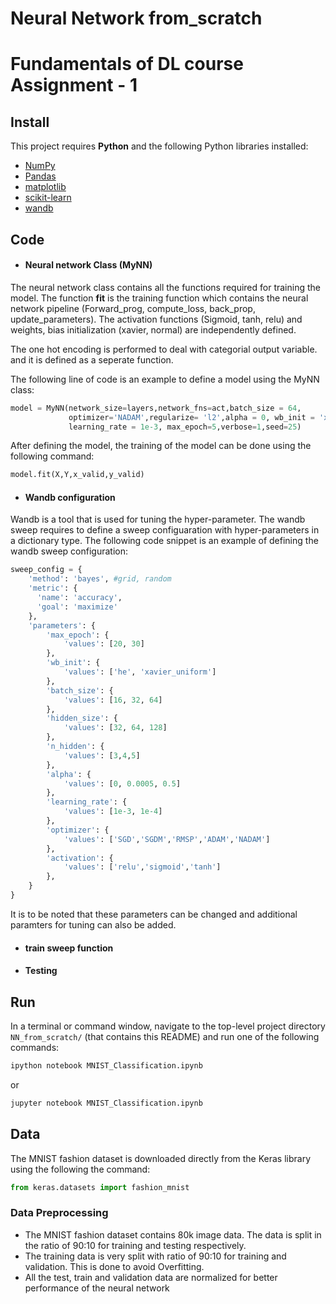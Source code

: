 # Neural Network from_scratch
# Fundamentals of DL course Assignment - 1 


## Install

This project requires **Python** and the following Python libraries installed:

- [NumPy](http://www.numpy.org/)
- [Pandas](http://pandas.pydata.org/)
- [matplotlib](http://matplotlib.org/)
- [scikit-learn](http://scikit-learn.org/stable/)
- [wandb](https://wandb.ai/site)


## Code
- #### Neural network Class (MyNN)
The neural network class contains all the functions required for training the model. The function **fit** is the training function which contains the neural network pipeline (Forward_prog, compute_loss, back_prop, update_parameters). The activation functions (Sigmoid, tanh, relu) and weights, bias initialization (xavier, normal) are independently defined. 

The one hot encoding is performed to deal with categorial output variable. and it is defined as a seperate function.

The following line of code is an example to define a model using the MyNN class:
```python
model = MyNN(network_size=layers,network_fns=act,batch_size = 64,
             optimizer='NADAM',regularize= 'l2',alpha = 0, wb_init = 'xavier_uniform',
             learning_rate = 1e-3, max_epoch=5,verbose=1,seed=25)
```
After defining the model, the training of the model can be done using the following command:
```python
model.fit(X,Y,x_valid,y_valid)
```

- #### Wandb configuration
Wandb is a tool that is used for tuning the hyper-parameter. The wandb sweep requires to define a sweep configuaration with hyper-parameters in a dictionary type. The following code snippet is an example of defining the wandb sweep configuration:
```python
sweep_config = {
    'method': 'bayes', #grid, random
    'metric': {
      'name': 'accuracy',
      'goal': 'maximize'   
    },
    'parameters': {
        'max_epoch': {
            'values': [20, 30]
        },
        'wb_init': {
            'values': ['he', 'xavier_uniform']
        },
        'batch_size': {
            'values': [16, 32, 64]
        },
        'hidden_size': {
            'values': [32, 64, 128]
        },
        'n_hidden': {
            'values': [3,4,5]
        },
        'alpha': {
            'values': [0, 0.0005, 0.5]
        },
        'learning_rate': {
            'values': [1e-3, 1e-4]
        },
        'optimizer': {
            'values': ['SGD','SGDM','RMSP','ADAM','NADAM'] 
        },
        'activation': {
            'values': ['relu','sigmoid','tanh']
        },
    }
}
```
It is to be noted that these parameters can be changed and additional paramters for tuning can also be added.

- #### train sweep function
- #### Testing

## Run

In a terminal or command window, navigate to the top-level project directory `NN_from_scratch/` (that contains this README) and run one of the following commands:

```bash
ipython notebook MNIST_Classification.ipynb
```  
or
```bash
jupyter notebook MNIST_Classification.ipynb
```
## Data
The MNIST fashion dataset is downloaded directly from the Keras library using the following the command:
```python
from keras.datasets import fashion_mnist
```
### Data Preprocessing
- The MNIST fashion dataset contains 80k image data. The data is split in the ratio of 90:10 for training and testing respectively.
- The training data is very split with ratio of 90:10 for training and validation. This is done to avoid Overfitting.
- All the test, train and validation data are normalized for better performance of the neural network
